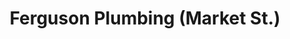 ---
title: "Ferguson Plumbing (Market St.)"
url: /san-diego/ferguson-plumbing-market-st/
shop: Baustoffe
---